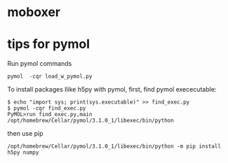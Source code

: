 # moboxer

# tips for pymol

Run pymol commands

```
pymol  -cqr load_w_pymol.py 
```

To install packages llike h5py with pymol, first, find pymol exececutable:

```
$ echo "import sys; print(sys.executable)" >> find_exec.py
$ pymol -cqr find_exec.py 
PyMOL>run find_exec.py,main
/opt/homebrew/Cellar/pymol/3.1.0_1/libexec/bin/python
```

then use pip

```
/opt/homebrew/Cellar/pymol/3.1.0_1/libexec/bin/python -m pip install h5py numpy
```

